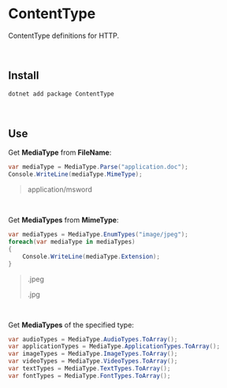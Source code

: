 # ContentType
ContentType definitions for HTTP.

<br/>

## Install

```powershell
dotnet add package ContentType
```

<br/>

## Use

Get **MediaType** from **FileName**:

```csharp
var mediaType = MediaType.Parse("application.doc");
Console.WriteLine(mediaType.MimeType);
```

> application/msword

<br/>

Get **MediaTypes** from **MimeType**:

```csharp
var mediaTypes = MediaType.EnumTypes("image/jpeg");
foreach(var mediaType in mediaTypes)
{
    Console.WriteLine(mediaType.Extension);
}
```

> .jpeg<br/>
>
> .jpg

<br/>

Get **MediaTypes** of the specified type:

```csharp
var audioTypes = MediaType.AudioTypes.ToArray();
var applicationTypes = MediaType.ApplicationTypes.ToArray();
var imageTypes = MediaType.ImageTypes.ToArray();
var videoTypes = MediaType.VideoTypes.ToArray();
var textTypes = MediaType.TextTypes.ToArray();
var fontTypes = MediaType.FontTypes.ToArray();
```

<br/>